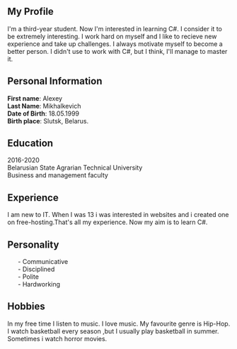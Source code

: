 ## My Profile
I'm a third-year student. Now I'm interested in learning C#. I consider it to be extremely interesting. I work hard on myself and I like to recieve new experience and take up challenges. I always motivate myself to become a better person. I didn't use to work with C#, but I think, I'll manage to master it.
## Personal Information
**First name**: Alexey<br>
**Last Name**: Mikhalkevich<br>
**Date of Birth**: 18.05.1999<br>
**Birth place**: Slutsk, Belarus.<br>
## Education
2016-2020<br>
Belarusian State Agrarian Technical University<br>
Business and management faculty<br>
## Experience
I am new to IT. When I was 13 i was interested in websites and i created one on free-hosting.That's all my experience. Now my aim is to learn C#.
## Personality
<ul>
- Communicative<br>
- Disciplined<br>
- Polite<br>
- Hardworking<br>
</ul>

## Hobbies
In my free time I listen to music. I love music. My favourite genre is Hip-Hop.<br>
I watch basketball every season ,but I usually play basketball in summer.<br>
Sometimes i watch horror movies.<br>


